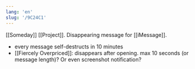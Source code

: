 ```yaml
---
lang: 'en'
slug: '/9C24C1'
---
```


[[Someday]] [[Project]]. Disappearing message for [[iMessage]].

- every message self-destructs in 10 minutes
- [[Fiercely Overpriced]]: disappears after opening. max 10 seconds (or message length)? Or even screenshot notification?
